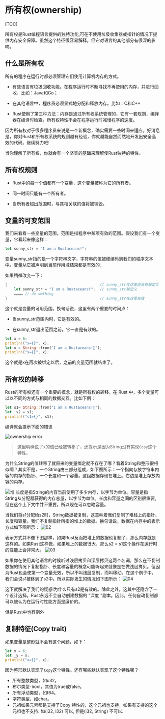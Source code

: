 # 所有权(ownership)
[TOC]

所有权是Rust编程语言提供的独特功能,可在不使用垃圾收集器或指针的情况下提供内存安全保障。虽然这个特征很容易解释，但它对语言的其他部分有很深的影响。

## 什么是所有权
所有的程序在运行时都必须管理它们使用计算机内存的方式。

- 有些语言有垃圾回收功能，在程序运行时不断寻找不再使用的内存，并进行回收，比如：Java和Go；

- 在其他语言中，程序员必须显式地分配和释放内存。比如：C和C++

- Rust使用了第三种方法：内存是通过所有权系统管理的，它有一套规则，编译器在编译时检查。所有权特性不会在程序运行时减慢程序的速度。


因为所有权对于很多程序员来说是一个新概念，确实需要一些时间来适应。好消息是，你对Rust和所有权系统的规则越有经验，你就越能自然而然地开发出安全高效的代码。继续努力吧!

当你理解了所有权，你就会有一个坚实的基础来理解使Rust独特的特性。

## 所有权规则

- Rust中的每一个值都有一个变量，这个变量被称为它的所有者。
  
- 同一时间只能有一个所有者。

- 当所有者超出范围时，与其相关联的值将被销毁。
  

## 变量的可变范围

我们来看看一些变量的范围，范围是指程序中某项有效的范围。假设我们有一个变量，它看起来像这样：

```rust
let sunny_str = "I am a Rustaceans!";
```
变量sunny_str指的是一个字符串文字，字符串的值被硬编码到我们的程序文本中。变量从它被声明到当前作用域结束都是有效的.

如果稍微改变一下：

```rust
{                                          // sunny_str在这里还没有被定义
    let sunny_str = "I am a Rustaceans!";  // sunny_str被定义
    ………… // do smthing
}                                          // sunny_str在这里失效
```

这个就是变量的可用范围。换句话说，这里有两个重要的时间点：

- 当sunny_str范围内时，它是有效的。

- 在sunny_str退出范围之前，它一直是有效的。


```rust
let x = 6;
println!("x={}", x);
let x = String::from("I am a Rustaceans!🍇");
println!("x={}", x);
```

这个就是x在再次被绑定以后，之前的变量范围就结束了。

## 所有权的转移

Rust的所有权还有一个重要的概念，就是所有权的转移。在 Rust 中，多个变量可以以不同的方式与相同的数据交互。比如下例：
```rust
let s1= String::from("I am a Rustaceans!🍇");
let _s2 = s1;
println!("s1={}", s1);
```
编译就会提示下面的错误

![ownership error](./ownership_01.jpg)

> 这里明确说了x的值已经被转移了，还提示是因为String没有实现`Copy`这个特性。


为什么String的值转移了就原来的变量绑定就不存在了哪？看着String和整形很相似啊？其实不是，一个String由三部分组成，如下图所示：一个指向存放字符串内容的内存的指针、一个长度和一个容量。这组数据存储在堆上。右边是堆上存放内容的内存。

![堆](./ownership-01.svg)
长度是指String的内容当前使用了多少内存，以字节为单位。容量是指String从分配器获得的内存总量，以字节为单位。长度和容量之间的区别很重要，但在这个上下文中并不重要，所以现在可以忽略容量。

当我们将s1分配给s2时，String数据被复制，这意味着我们复制了堆栈上的指针、长度和容量。我们不复制指针所指的堆上的数据。换句话说，数据在内存中的表示方式如下图所示：
![02](./ownership-02.svg)

表示方式并不像下图那样，如果Rust反而把堆上的数据也复制了，那么内存就是这样的。如果Rust这样做，如果堆上的数据很大，那么s2 = s1这个操作在运行时的性能上会非常大。
![03](./ownership-03.svg)

如果你在使用其他语言的时候听过浅层拷贝和深层拷贝这两个名词，那么在不复制数据的情况下复制指针、长度和容量的概念可能听起来就像是在做浅层拷贝。但因为Rust也会使第一个变量无效，所以不叫浅层复制，而叫移动。在这个例子中，我们会说s1被移到了s2中。所以实际发生的情况如下图所示：
![04](./ownership-04.svg)

这下就解决了我们的疑惑!为什么只有s2是有效的。除此之外，这其中还隐含了一个设计选择。Rust永远不会自动创建数据的 "深度 "副本。因此，任何自动复制都可以被认为在运行时性能方面是廉价的。

但是Rust中也有例外

## 复制特征(Copy trait)
如果变量是整形就不会有这个问题，如下：

```rust
let x = 6;
let _y = x;
println!("x={}", x);
```

因为整形默认实现了`Copy`这个特性。还有哪些默认实现了这个特性哪？

- 所有整数类型，如u32。
- 布尔类型-bool，其值为true或false。
- 所有浮动类型，如f64。
- 字符类型，如char。
- 元祖如果元素都是支持了Copy 特性的，这个元祖也支持，如果有支持的这个元祖也不支持. 如(i32, i32) 可以, 但是(i32, String) 不可以.



